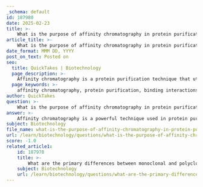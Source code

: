 ```yaml
---
_schema: default
id: 187980
date: 2025-02-23
title: >-
    What is the purpose of affinity chromatography in protein purification?
article_title: >-
    What is the purpose of affinity chromatography in protein purification?
date_format: MMM DD, YYYY
post_on_text: Posted on
seo:
  title: QuickTakes | Biotechnology
  page_description: >-
    Affinity chromatography is a protein purification technique that utilizes specific interactions between proteins and immobilized ligands to achieve high purity and efficiency in isolating proteins for research and applications in molecular biology and biochemistry.
  page_keywords: >-
    affinity chromatography, protein purification, binding interactions, ligand, specific binding, high specificity, efficiency, versatility, protein tags, early stage purification, protein characteristics, molecular biology, biochemistry
author: QuickTakes
question: >-
    What is the purpose of affinity chromatography in protein purification?
answer: >-
    Affinity chromatography is a powerful technique used in protein purification that leverages the specific binding interactions between a protein of interest and a ligand that is immobilized on a solid support. The primary purpose of affinity chromatography is to isolate and purify proteins based on their unique binding affinities, which allows for high specificity and efficiency in the purification process.\n\nHere are some key points regarding the purpose and advantages of affinity chromatography:\n\n1. **High Specificity**: Affinity chromatography excels in isolating proteins due to its ability to utilize the biological interactions between proteins and ligands. This specificity often results in high purity of the target protein, which can be achieved in a single step, unlike other purification methods that may require multiple stages.\n\n2. **Efficiency**: The method is particularly efficient because it can significantly reduce the time and complexity involved in protein purification. By directly capturing the protein of interest through its binding to the ligand, researchers can streamline the purification process.\n\n3. **Versatility**: Affinity chromatography can be adapted to purify a wide range of proteins, including those with specific tags (e.g., His-tag, GST-tag) that can be used to enhance binding to the immobilized ligand. This versatility makes it a common choice in various protein purification schemes.\n\n4. **Early Stage Purification**: It is often employed in the early stages of protein purification, allowing for the initial capture of the target protein from complex mixtures, such as cell lysates. This step is crucial for subsequent analyses and applications.\n\n5. **Insight into Protein Characteristics**: By isolating proteins in a pure form, researchers can study their structure, function, and interactions more effectively. This is essential for advancements in fields such as drug discovery, diagnostics, and basic biological research.\n\nIn summary, the purpose of affinity chromatography in protein purification is to provide a highly selective, efficient, and versatile method for isolating proteins based on their specific binding properties, thereby facilitating further research and applications in molecular biology and biochemistry.
subject: Biotechnology
file_name: what-is-the-purpose-of-affinity-chromatography-in-protein-purification.md
url: /learn/biotechnology/questions/what-is-the-purpose-of-affinity-chromatography-in-protein-purification
score: -1.0
related_article1:
    id: 187978
    title: >-
        What are the primary differences between monoclonal and polyclonal antibodies in terms of specificity and sensitivity?
    subject: Biotechnology
    url: /learn/biotechnology/questions/what-are-the-primary-differences-between-monoclonal-and-polyclonal-antibodies-in-terms-of-specificity-and-sensitivity
---
```


&nbsp;